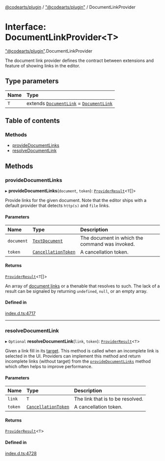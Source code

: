 [@codearts/plugin](../README.md) / ["@codearts/plugin"](../modules/_codearts_plugin_.md) / DocumentLinkProvider

# Interface: DocumentLinkProvider<T\>

["@codearts/plugin"](../modules/_codearts_plugin_.md).DocumentLinkProvider

The document link provider defines the contract between extensions and feature of showing
links in the editor.

## Type parameters

| Name | Type |
| :------ | :------ |
| `T` | extends [`DocumentLink`](../classes/codearts_plugin_.DocumentLink.md) = [`DocumentLink`](../classes/codearts_plugin_.DocumentLink.md) |

## Table of contents

### Methods

- [provideDocumentLinks](codearts_plugin_.DocumentLinkProvider.md#providedocumentlinks)
- [resolveDocumentLink](codearts_plugin_.DocumentLinkProvider.md#resolvedocumentlink)

## Methods

### provideDocumentLinks

▸ **provideDocumentLinks**(`document`, `token`): [`ProviderResult`](../modules/_codearts_plugin_.md#providerresult)<`T`[]\>

Provide links for the given document. Note that the editor ships with a default provider that detects
`http(s)` and `file` links.

#### Parameters

| Name | Type | Description |
| :------ | :------ | :------ |
| `document` | [`TextDocument`](codearts_plugin_.TextDocument.md) | The document in which the command was invoked. |
| `token` | [`CancellationToken`](codearts_plugin_.CancellationToken.md) | A cancellation token. |

#### Returns

[`ProviderResult`](../modules/_codearts_plugin_.md#providerresult)<`T`[]\>

An array of [document links](../classes/codearts_plugin_.DocumentLink.md) or a thenable that resolves to such. The lack of a result
can be signaled by returning `undefined`, `null`, or an empty array.

#### Defined in

[index.d.ts:4717](https://github.com/huaweicloud/cloudide-plugin-api/blob/4d28848/index.d.ts#L4717)

___

### resolveDocumentLink

▸ `Optional` **resolveDocumentLink**(`link`, `token`): [`ProviderResult`](../modules/_codearts_plugin_.md#providerresult)<`T`\>

Given a link fill in its [target](../classes/codearts_plugin_.DocumentLink.md#target). This method is called when an incomplete
link is selected in the UI. Providers can implement this method and return incomplete links
(without target) from the [`provideDocumentLinks`](codearts_plugin_.DocumentLinkProvider.md#providedocumentlinks) method which
often helps to improve performance.

#### Parameters

| Name | Type | Description |
| :------ | :------ | :------ |
| `link` | `T` | The link that is to be resolved. |
| `token` | [`CancellationToken`](codearts_plugin_.CancellationToken.md) | A cancellation token. |

#### Returns

[`ProviderResult`](../modules/_codearts_plugin_.md#providerresult)<`T`\>

#### Defined in

[index.d.ts:4728](https://github.com/huaweicloud/cloudide-plugin-api/blob/4d28848/index.d.ts#L4728)
